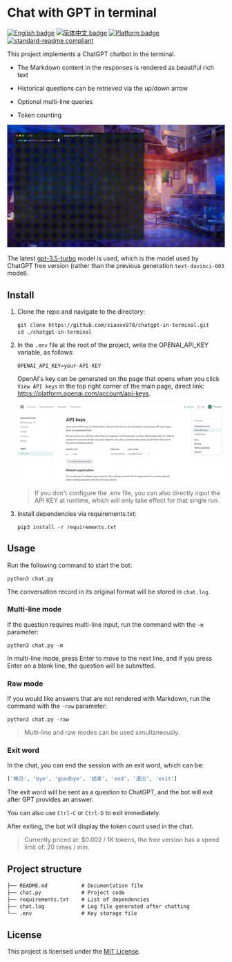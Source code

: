 # Chat with GPT in terminal

[![English badge](https://img.shields.io/badge/%E8%8B%B1%E6%96%87-English-blue)](./README.md)
[![简体中文 badge](https://img.shields.io/badge/%E7%AE%80%E4%BD%93%E4%B8%AD%E6%96%87-Simplified%20Chinese-blue)](./README.zh-CN.md)
[![Platform badge](https://img.shields.io/badge/Platform-MacOS%7CWindows%7CLinux-green)]()
[![standard-readme compliant](https://img.shields.io/badge/readme%20style-standard-brightgreen.svg)](https://github.com/RichardLitt/standard-readme)

This project implements a ChatGPT chatbot in the terminal. 

- The Markdown content in the responses is rendered as beautiful rich text

- Historical questions can be retrieved via the up/down arrow
- Optional multi-line queries
- Token counting

![example](README.assets/small.gif)

The latest [gpt-3.5-turbo](https://platform.openai.com/docs/guides/chat/chat-completions-beta) model is used, which is the model used by ChatGPT free version (rather than the previous generation `text-davinci-003` model).

## Install

1. Clone the repo and navigate to the directory:

   ```shell
   git clone https://github.com/xiaoxx970/chatgpt-in-terminal.git
   cd ./chatgpt-in-terminal
   ```

2. In the `.env` file at the root of the project, write the OPENAI_API_KEY variable, as follows:

   ```
   OPENAI_API_KEY=your-API-KEY
   ```

   OpenAI's key can be generated on the page that opens when you click `View API keys` in the top right corner of the main page, direct link: https://platform.openai.com/account/api-keys.

   ![image-20230303233352970](README.assets/image-20230303233352970.png)

   > If you don't configure the .env file, you can also directly input the API KEY at runtime, which will only take effect for that single run.

3. Install dependencies via requirements.txt:

   ```shell
   pip3 install -r requirements.txt
   ```

## Usage

Run the following command to start the bot:

```shell
python3 chat.py
```

The conversation record in its original format will be stored in `chat.log`.

### Multi-line mode

If the question requires multi-line input, run the
command with the `-m` parameter:

```shell
python3 chat.py -m
```

In multi-line mode, press Enter to move to the next line, and if you press Enter on a blank line, the question will be submitted.

### Raw mode

If you would like answers that are not rendered with Markdown, run the
command with the `-raw` parameter:

```shell
python3 chat.py -raw
```

> Multi-line and raw modes can be used simultaneously.

### Exit word

In the chat, you can end the session with an exit word, which can be:

```python
['再见', 'bye', 'goodbye', '结束', 'end', '退出', 'exit']
```

The exit word will be sent as a question to ChatGPT, and the bot will exit after GPT provides an answer.

You can also use `Ctrl-C` or `Ctrl-D` to exit immediately.

After exiting, the bot will display the token count used in the chat.

> Currently priced at: $0.002 / 1K tokens, the free version has a speed limit of: 20 times / min.

## Project structure

```
├── README.md           # Documentation file
├── chat.py             # Project code
├── requirements.txt    # List of dependencies
├── chat.log            # Log file generated after chatting
└── .env                # Key storage file
```

## License

This project is licensed under the [MIT License](https://chat.openai.com/LICENSE).